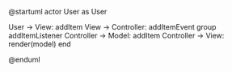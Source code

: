 @startuml
actor User as User

User -> View: addItem
View -> Controller: addItemEvent
group addItemListener
Controller -> Model: addItem
Controller -> View: render(model)
end

@enduml